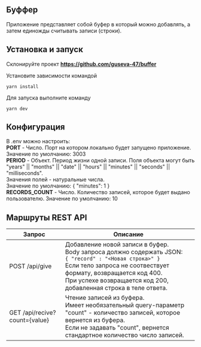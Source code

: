 ## Буффер

Приложение представляет собой буфер в который можно добавлять, а затем единожды считывать записи (строки).


## Установка и запуск

Склонируйте проект
<b>https://github.com/guseva-47/buffer</b>

Установите зависимости командой
```
yarn install
```

Для запуска выполните команду
```
yarn dev
```


## Конфигурация

В .env можно настроить:<br>
<b>PORT</b> - Число. Порт на котором локально будет запущено приложение. Значение по умолчанию: 3003<br>
<b>PERIOD</b> - Объект. Период жизни одной записи. 
Поля объекта могут быть "years" || "months" || "date" || "hours" || "minutes" || "seconds" || "milliseconds".<br>Значения полей - натуральные числа.<br>Значение по умолчанию: { "minutes": 1 }<br>
<b>RECORDS_COUNT</b> - Число. Количество записей, которое будет выдано пользователю. Значение по умолчанию: 10<br>


## Маршруты REST API

Запрос | Описание
---------------|-----------------------------------
POST /api/give | Добавление новой записи в буфер.<br>Body запроса должно содержать JSON: <br>```{ "record" : "<Новая строка>" }```<br>Если тело запроса не соотвествует формату, возвращается код 400.<br>При успехе возвращается код 200, добавленная строка в теле ответа.
GET /api/recive?count={value} | Чтение записей из буфера.<br>Имеет необязательный query-параметр "count" - количество записей, которое вернется из буфера.<br>Если не задавать "count", вернется стандартное количество число записей.
